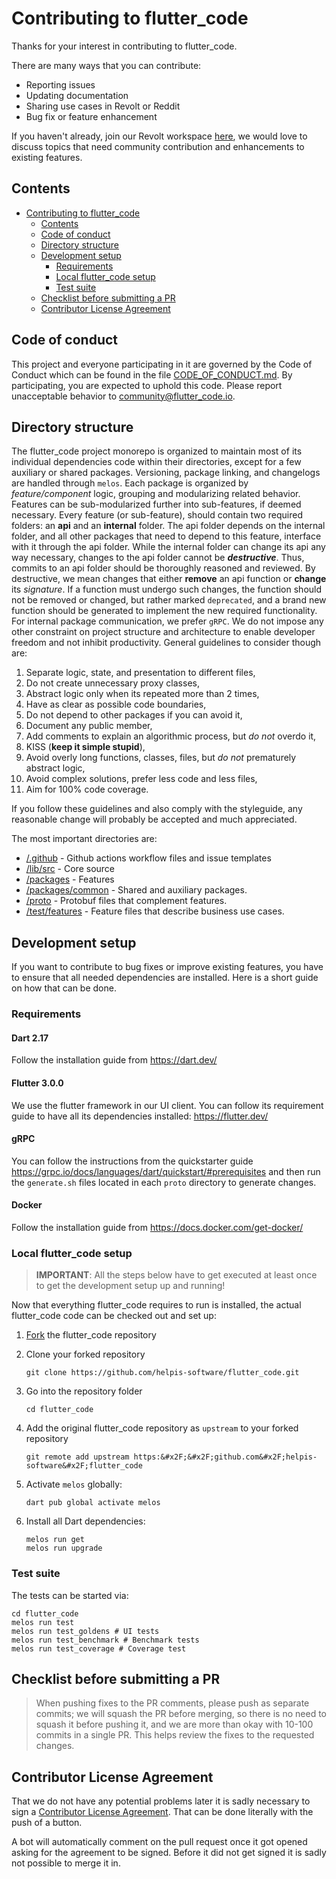 # Contributing to flutter_code

Thanks for your interest in contributing to flutter_code.

There are many ways that you can contribute:
- Reporting issues
- Updating documentation
- Sharing use cases in Revolt or Reddit
- Bug fix or feature enhancement

If you haven't already, join our Revolt workspace [here](example.com), we would love to discuss topics that need community contribution and enhancements to existing features.

## Contents

- [Contributing to flutter_code](#contributing-to-flutter_code)
    - [Contents](#contents)
    - [Code of conduct](#code-of-conduct)
    - [Directory structure](#directory-structure)
    - [Development setup](#development-setup)
        - [Requirements](#requirements)
        - [Local flutter_code setup](#local-flutter_code-setup)
        - [Test suite](#test-suite)
    - [Checklist before submitting a PR](#checklist-before-submitting-a-pr)
    - [Contributor License Agreement](#contributor-license-agreement)

## Code of conduct

This project and everyone participating in it are governed by the Code of
Conduct which can be found in the file [CODE_OF_CONDUCT.md](CODE_OF_CONDUCT.md).
By participating, you are expected to uphold this code. Please report
unacceptable behavior to community@flutter_code.io.

## Directory structure

The flutter_code project monorepo is organized to maintain most of its individual dependencies code within their directories, except for a few auxiliary or shared packages. Versioning, package linking, and changelogs are handled through `melos`. Each package is organized by *feature/component* logic, grouping and modularizing related behavior. Features can be sub-modularized further into sub-features, if deemed necessary. Every feature (or sub-feature), should contain two required folders: an __api__ and an __internal__ folder. The api folder depends on the internal folder, and all other packages that need to depend to this feature, interface with it through the api folder. While the internal folder can change its api any way necessary, changes to the api folder cannot be *__destructive__*. Thus, commits to an api folder should be thoroughly reasoned and reviewed. By destructive, we mean changes that either __remove__ an api function or __change__ its *signature*. If a function must undergo such changes, the function should not be removed or changed, but rather marked `deprecated`, and a brand new function should be generated to implement the new required functionality. For internal package communication, we prefer `gRPC`. We do not impose any other constraint on project structure and architecture to enable developer freedom and not inhibit productivity. General guidelines to consider though are:
1. Separate logic, state, and presentation to different files,
2. Do not create unnecessary proxy classes,
3. Abstract logic only when its repeated more than 2 times,
4. Have as clear as possible code boundaries,
5. Do not depend to other packages if you can avoid it,
6. Document any public member,
7. Add comments to explain an algorithmic process, but *do not* overdo it,
8. KISS (__keep it simple stupid__),
9. Avoid overly long functions, classes, files, but *do not* prematurely abstract logic,
10. Avoid complex solutions, prefer less code and less files,
11. Aim for 100% code coverage.

If you follow these guidelines and also comply with the styleguide, any reasonable change will probably be accepted and much appreciated.

The most important directories are:

- [/.github](/.github) - Github actions workflow files and issue templates
- [/lib/src](/lib/src) - Core source
- [/packages](/packages) - Features
- [/packages/common](/packages/common) - Shared and auxiliary packages.
- [/proto](/proto) - Protobuf files that complement features.
- [/test/features](/test/features) - Feature files that describe business use cases.


## Development setup

If you want to contribute to bug fixes or improve existing features, you have to ensure that all needed
dependencies are installed. Here is a short guide on how that can be done.

### Requirements

#### Dart 2.17

Follow the installation guide from https://dart.dev/

#### Flutter 3.0.0

We use the flutter framework in our UI client. You can follow its requirement guide to have all its dependencies installed: https://flutter.dev/

#### gRPC
You can follow the instructions from the quickstarter guide https://grpc.io/docs/languages/dart/quickstart/#prerequisites and then run the `generate.sh` files located in each `proto` directory to generate changes.

#### Docker

Follow the installation guide from https://docs.docker.com/get-docker/

### Local flutter_code setup

> **IMPORTANT**: All the steps below have to get executed at least once to get the development setup up and running!

Now that everything flutter_code requires to run is installed, the actual flutter_code code can be
checked out and set up:

1. [Fork](https:&#x2F;&#x2F;github.com&#x2F;helpis-software&#x2F;flutter_code) the flutter_code repository

2. Clone your forked repository

   ```
   git clone https://github.com/helpis-software/flutter_code.git
   ```

3. Go into the repository folder

   ```
   cd flutter_code
   ```

4. Add the original flutter_code repository as `upstream` to your forked repository

   ```
   git remote add upstream https:&#x2F;&#x2F;github.com&#x2F;helpis-software&#x2F;flutter_code
   ```

5. Activate `melos` globally:

   ```
   dart pub global activate melos
   ```

6. Install all Dart dependencies:

   ```
   melos run get
   melos run upgrade
   ```

### Test suite

The tests can be started via:

```
cd flutter_code
melos run test
melos run test_goldens # UI tests
melos run test_benchmark # Benchmark tests
melos run test_coverage # Coverage test
```

## Checklist before submitting a PR

> When pushing fixes to the PR comments, please push as separate commits; we will squash the PR before merging, so there is no need to squash it before pushing it, and we are more than okay with 10-100 commits in a single PR. This helps review the fixes to the requested changes.

## Contributor License Agreement

That we do not have any potential problems later it is sadly necessary to sign a [Contributor License Agreement](CONTRIBUTOR_LICENSE_AGREEMENT.md). That can be done literally with the push of a button.

A bot will automatically comment on the pull request once it got opened asking for the agreement to be signed. Before it did not get signed it is sadly not possible to merge it in.
